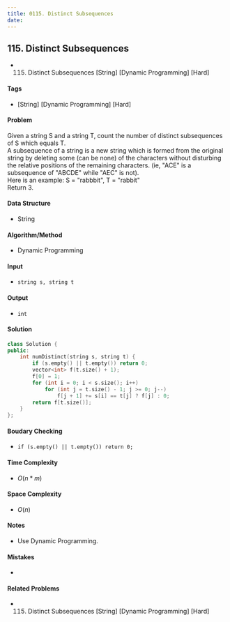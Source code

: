 ```yaml
---
title: 0115. Distinct Subsequences
date: 
---
```


## 115. Distinct Subsequences
- 115. Distinct Subsequences [String] [Dynamic Programming] [Hard]

#### Tags
- [String] [Dynamic Programming] [Hard]

#### Problem
Given a string S and a string T, count the number of distinct subsequences of S which equals T.  
A subsequence of a string is a new string which is formed from the original string by deleting some (can be none) of the characters without disturbing the relative positions of the remaining characters. (ie, "ACE" is a subsequence of "ABCDE" while "AEC" is not).  
Here is an example:
S = "rabbbit", T = "rabbit"  
Return 3.

#### Data Structure
- String

#### Algorithm/Method
- Dynamic Programming

#### Input
- `string s, string t`

#### Output
- `int`

#### Solution
``` C++
class Solution {
public:
    int numDistinct(string s, string t) {
        if (s.empty() || t.empty()) return 0;
        vector<int> f(t.size() + 1);
        f[0] = 1;
        for (int i = 0; i < s.size(); i++)
            for (int j = t.size() - 1; j >= 0; j--)
                f[j + 1] += s[i] == t[j] ? f[j] : 0;
        return f[t.size()];
    }
};
```

#### Boudary Checking
- `if (s.empty() || t.empty()) return 0;`

#### Time Complexity
- $O(n*m)$

#### Space Complexity
- $O(n)$

#### Notes
- Use Dynamic Programming.

#### Mistakes
- 

#### Related Problems
- 115. Distinct Subsequences [String] [Dynamic Programming] [Hard]
